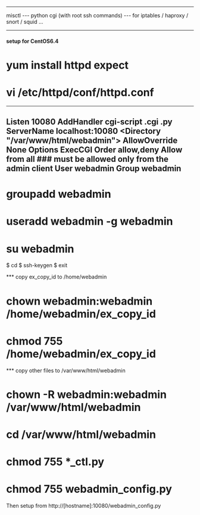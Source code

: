 ********************************************************
misctl --- python cgi (with root ssh commands) ---
for iptables / haproxy / snort / squid ...
********************************************************

#### setup for CentOS6.4 ######

# yum install httpd expect
# vi /etc/httpd/conf/httpd.conf
----
Listen 10080
AddHandler cgi-script .cgi .py
ServerName localhost:10080
<Directory "/var/www/html/webadmin">
    AllowOverride None
    Options ExecCGI
    Order allow,deny 
    Allow from all       ### must be allowed only from the admin client
</Directory>
User webadmin
Group webadmin
----
# groupadd webadmin
# useradd webadmin -g webadmin
# su webadmin
$ cd
$ ssh-keygen
$ exit

*** copy ex_copy_id to /home/webadmin

# chown webadmin:webadmin /home/webadmin/ex_copy_id
# chmod 755 /home/webadmin/ex_copy_id

*** copy other files to /var/www/html/webadmin

# chown -R webadmin:webadmin /var/www/html/webadmin
# cd /var/www/html/webadmin
# chmod 755 *_ctl.py
# chmod 755 webadmin_config.py

Then setup from http://[hostname]:10080/webadmin_config.py
